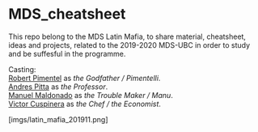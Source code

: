 # MDS_cheatsheet

This repo belong to the MDS Latin Mafia, to share material, cheatsheet, ideas and projects, related to the 2019-2020 MDS-UBC in order to study and be suffesful in the programme.  

Casting:  
[Robert Pimentel](https://github.com/robilizando) as *the Godfather / Pimentelli*.  
[Andres Pitta](https://github.com/AndresPitta) as *the Professor*.  
[Manuel Maldonado](https://github.com/manu2856) as *the Trouble Maker / Manu*.  
[Victor Cuspinera](https://github.com/vcuspinera) as *the Chef / the Economist*.   
  
[imgs/latin_mafia_201911.png]
